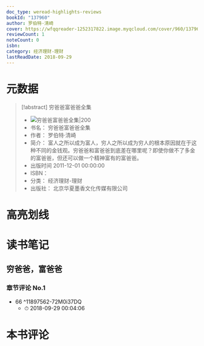 ```yaml
---
doc_type: weread-highlights-reviews
bookId: "137960"
author: 罗伯特·清崎
cover: https://wfqqreader-1252317822.image.myqcloud.com/cover/960/137960/t7_137960.jpg
reviewCount: 1
noteCount: 0
isbn: 
category: 经济理财-理财
lastReadDate: 2018-09-29
---
```

# 元数据
> [!abstract] 穷爸爸富爸爸全集
> - ![ 穷爸爸富爸爸全集|200](https://wfqqreader-1252317822.image.myqcloud.com/cover/960/137960/t7_137960.jpg)
> - 书名： 穷爸爸富爸爸全集
> - 作者： 罗伯特·清崎
> - 简介： 富人之所以成为富人，穷人之所以成为穷人的根本原因就在于这种不同的金钱观。穷爸爸和富爸爸到底差在哪里呢？即使你做不了多金的富爸爸，但还可以做一个精神富有的富爸爸。
> - 出版时间 2011-12-01 00:00:00
> - ISBN： 
> - 分类： 经济理财-理财
> - 出版社： 北京华夏墨香文化传媒有限公司

# 高亮划线

# 读书笔记

## 穷爸爸，富爸爸

### 章节评论 No.1
- 66 ^11897562-72M0i37DQ
    - ⏱ 2018-09-29 00:04:06    
# 本书评论
